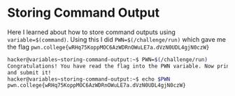 # Storing Command Output

Here I learned about how to store command outputs using `variable=$(command)`. Using this I did `PWN=$(/challenge/run)` which gave me the flag `pwn.college{wRHq75KoppMOC6AzWDRnOWuLE7a.dVzN0UDL4gjN0czW}`

```bash
hacker@variables~storing-command-output:~$ PWN=$(/challenge/run)
Congratulations! You have read the flag into the PWN variable. Now print it out
and submit it!
hacker@variables~storing-command-output:~$ echo $PWN
pwn.college{wRHq75KoppMOC6AzWDRnOWuLE7a.dVzN0UDL4gjN0czW}
```
